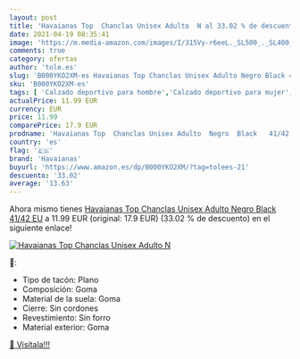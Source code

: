 ```yaml
---
layout: post
title: 'Havaianas Top  Chanclas Unisex Adulto  N al 33.02 % de descuento'
date: 2021-04-19 08:35:41
image: 'https://m.media-amazon.com/images/I/315Vy-r6eeL._SL500_._SL400_.jpg'
comments: true
category: ofertas
author: 'tole.es'
slug: 'B000YKO2XM-es Havaianas Top Chanclas Unisex Adulto Negro Black 41/42 EU'
sku: 'B000YKO2XM-es'
tags: [ 'Calzado deportivo para hombre','Calzado deportivo para mujer','Chanclas y sandalias de piscina para hombre','Chanclas y sandalias de piscina para mujer','Zapatillas y calzado deportivo para hombre','Zapatillas y calzado deportivo para mujer','Zapatos','Zapatos para hombre','Zapatos para mujer','Zapatos y complementos','chanclas','havaianas', ]
actualPrice: 11.99 EUR
currency: EUR
price: 11.99
comparePrice: 17.9 EUR
prodname: 'Havaianas Top  Chanclas Unisex Adulto  Negro  Black   41/42 EU'
country: 'es'
flag: '🇪🇸'
brand: 'Havaianas'
buyurl: 'https://www.amazon.es/dp/B000YKO2XM/?tag=tolees-21'
descuento: '33.02'
average: '13.63'
---
```


Ahora mismo tienes [Havaianas Top  Chanclas Unisex Adulto  Negro  Black   41/42 EU](https://www.amazon.es/dp/B000YKO2XM/?tag=tolees-21) a 11.99 EUR (original: 17.9 EUR) (33.02 %  de descuento) en el siguiente enlace!

[![Havaianas Top  Chanclas Unisex Adulto  N](https://m.media-amazon.com/images/I/315Vy-r6eeL._SL500_._SL400_.jpg)](https://www.amazon.es/dp/B000YKO2XM/?tag=tolees-21)

🔎:

- Tipo de tacón: Plano
- Composición: Goma
- Material de la suela: Goma
- Cierre: Sin cordones
- Revestimiento: Sin forro
- Material exterior: Goma

[🛒 Visítala!!!](https://www.amazon.es/dp/B000YKO2XM/?tag=tolees-21)
